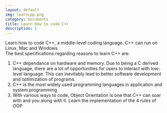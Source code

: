 ```yaml
---
layout: default
img: learncpp.png
category: Documents
title: Learn How to code C++
description: |
---
```

  Learn how to code C++, a middle-level coding language. C++ can run on Linux, Mac and Windows  
  The best specifications regarding reasons to learn C++ are:  
  
1. C++ dependance on hardware and memory. Due to being a C derived language, there are a lot of opportunities for users to interact with low-level language. This can inevitably lead to better software development and optimization of programs.  
2. C++ is the most widely used programming languages in application and system programming  
3. With various ways to code, Object Orientation is one that C++ can soar with and you along with it. Learn the implementation of the 4 rules of OOP
